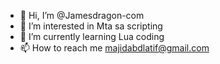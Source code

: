 - 👋 Hi, I’m @Jamesdragon-com
- 👀 I’m interested in Mta sa scripting
- 🌱 I’m currently learning Lua coding
- 📫 How to reach me majidabdlatif@gmail.com

<!---
Jamesdragon-com/Jamesdragon-com is a ✨ special ✨ repository because its `README.md` (this file) appears on your GitHub profile.
You can click the Preview link to take a look at your changes.
--->

